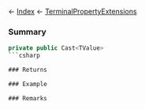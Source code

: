 ← [Index](Api-Index) ← [TerminalPropertyExtensions](Sandbox.ModAPI.Interfaces.TerminalPropertyExtensions)

### Summary

```csharp
private public Cast<TValue>
```csharp

### Returns

### Example

### Remarks

